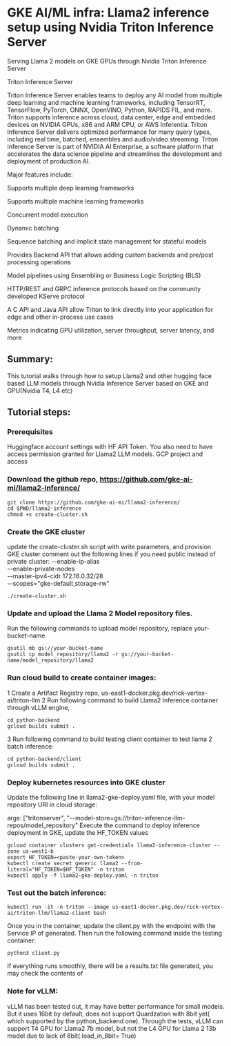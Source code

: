 # GKE AI/ML infra: Llama2 inference setup using Nvidia Triton Inference Server

Serving Llama 2 models on GKE GPUs through Nvidia Triton Inference Server

Triton Inference Server

Triton Inference Server enables teams to deploy any AI model from multiple deep learning and machine learning frameworks, including TensorRT, TensorFlow, PyTorch, ONNX, OpenVINO, Python, RAPIDS FIL, and more. Triton supports inference across cloud, data center, edge and embedded devices on NVIDIA GPUs, x86 and ARM CPU, or AWS Inferentia. Triton Inference Server delivers optimized performance for many query types, including real time, batched, ensembles and audio/video streaming. Triton inference Server is part of NVIDIA AI Enterprise, a software platform that accelerates the data science pipeline and streamlines the development and deployment of production AI.

Major features include:

Supports multiple deep learning frameworks

Supports multiple machine learning frameworks

Concurrent model execution

Dynamic batching

Sequence batching and implicit state management for stateful models

Provides Backend API that allows adding custom backends and pre/post processing operations

Model pipelines using Ensembling or Business Logic Scripting (BLS)

HTTP/REST and GRPC inference protocols based on the community developed KServe protocol

A C API and Java API allow Triton to link directly into your application for edge and other in-process use cases

Metrics indicating GPU utilization, server throughput, server latency, and more



## Summary:
This tutorial walks through how to setup Llama2 and other hugging face based LLM models through Nvidia Inference Server based on GKE and GPU(Nvidia T4, L4 etc)

## Tutorial steps:

### Prerequisites
Huggingface account settings with HF API Token. You also need to have access permission granted for Llama2 LLM models. 
GCP project and access
### Download the github repo, https://github.com/gke-ai-mi/llama2-inference/
```
git clone https://github.com/gke-ai-mi/llama2-inference/
cd $PWD/llama2-inference
chmod +x create-cluster.sh
```
### Create the GKE cluster
update the create-cluster.sh script with write parameters, and provision GKE cluster
comment out the following lines if you need public instead of private cluster:
  --enable-ip-alias \
  --enable-private-nodes  \
  --master-ipv4-cidr 172.16.0.32/28 \
  --scopes="gke-default,storage-rw"

```
./create-cluster.sh
```
### Update and upload the Llama 2 Model repository files.

Run the following commands to upload model repository, replace your-bucket-name
```
gsutil mb gs://your-bucket-name
gsutil cp model_repository/llama2 -r gs://your-bucket-name/model_repository/llama2
```

### Run cloud build to create container images:
1 Create a Artifact Registry repo, us-east1-docker.pkg.dev/rick-vertex-ai/triton-llm 
2 Run following command to build Llama2 Inference container through vLLM engine,
```
cd python-backend
gcloud builds submit .
```
3 Run following command to build testing client container to test llama 2 batch inference:

```
cd python-backend/client
gcloud builds submit .
```
### Deploy kubernetes resources into GKE cluster
Update the following line in llama2-gke-deploy.yaml file, with your model repository URI in cloud storage:
 
args: ["tritonserver", "--model-store=gs://triton-inference-llm-repos/model_repository"
Execute the command to deploy inference deployment in GKE, update the HF_TOKEN values

```
gcloud container clusters get-credentials llama2-inference-cluster --zone us-west1-b
export HF_TOKEN=<paste-your-own-token>
kubectl create secret generic llama2 --from-literal="HF_TOKEN=$HF_TOKEN" -n triton
kubectl apply -f llama2-gke-deploy.yaml -n triton
```
### Test out the batch inference:
```
kubectl run -it -n triton --image us-east1-docker.pkg.dev/rick-vertex-ai/triton-llm/llama2-client bash 
```

Once you in the container, update the client.py with the endpoint with the Service IP of generated. 
Then run the following command inside the testing container:
```
python3 client.py
```
If everything runs smoothly, there will be a results.txt file generated, you may check the contents of 

### Note for vLLM:
vLLM has been tested out, it may have better performance for small models. But it uses 16bit by default, does not support Quardzation with 8bit yet( which supported by the python_backend one). Through the tests, vLLM can support T4 GPU for Llama2 7b model, but not the L4 GPU for Llama 2 13b model due to lack of 8bit( load_in_8bit= True)






